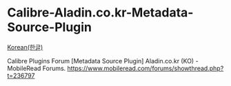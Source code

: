 Calibre-Aladin.co.kr-Metadata-Source-Plugin
===========================================

[Korean(한글)](README.ko.md)

Calibre Plugins Forum
[Metadata Source Plugin] Aladin.co.kr (KO) - MobileRead Forums.
https://www.mobileread.com/forums/showthread.php?t=236797




